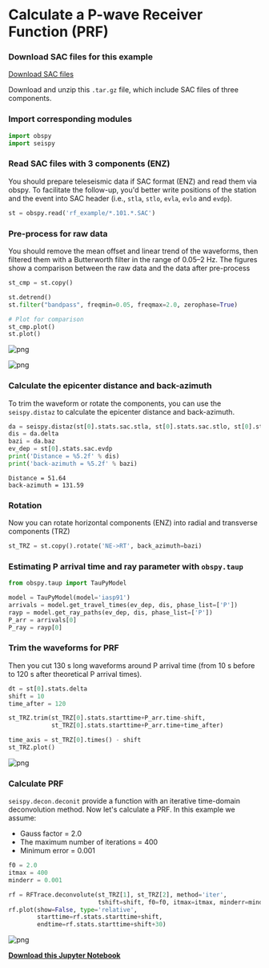 
# Calculate a P-wave Receiver Function (PRF)

### Download SAC files for this example

[Download SAC files](https://osf.io/7xb63/download)

Download and unzip this `.tar.gz` file, which include SAC files of three components.

### Import corresponding modules

```python
import obspy
import seispy
```

### Read SAC files with 3 components (ENZ)

You should prepare teleseismic data if SAC format (ENZ) and read them via obspy. To facilitate the follow-up, you'd better write positions of the station and the event into SAC header (i.e., `stla`, `stlo`, `evla`, `evlo` and `evdp`).

```python
st = obspy.read('rf_example/*.101.*.SAC')
```

### Pre-process for raw data

You should remove the mean offset and linear trend of the waveforms, then filtered them with a Butterworth filter in the range of 0.05–2 Hz. The figures show a comparison between the raw data and the data after pre-process

```python
st_cmp = st.copy()

st.detrend()
st.filter("bandpass", freqmin=0.05, freqmax=2.0, zerophase=True)

# Plot for comparison
st_cmp.plot()
st.plot()
```

![png](/_static/files/output_5_0.png)

![png](/_static/files/output_5_1.png)

### Calculate the epicenter distance and back-azimuth

To trim the waveform or rotate the components, you can use the `seispy.distaz` to calculate the epicenter distance and back-azimuth.

```python
da = seispy.distaz(st[0].stats.sac.stla, st[0].stats.sac.stlo, st[0].stats.sac.evla, st[0].stats.sac.evlo)
dis = da.delta
bazi = da.baz
ev_dep = st[0].stats.sac.evdp
print('Distance = %5.2f' % dis)
print('back-azimuth = %5.2f' % bazi)
```

    Distance = 51.64
    back-azimuth = 131.59

### Rotation

Now you can rotate horizontal components (ENZ) into radial and transverse components (TRZ)

```python
st_TRZ = st.copy().rotate('NE->RT', back_azimuth=bazi)
```

### Estimating P arrival time and ray parameter with `obspy.taup`

```python
from obspy.taup import TauPyModel

model = TauPyModel(model='iasp91')
arrivals = model.get_travel_times(ev_dep, dis, phase_list=['P'])
rayp = model.get_ray_paths(ev_dep, dis, phase_list=['P'])
P_arr = arrivals[0]
P_ray = rayp[0]
```

### Trim the waveforms for PRF

Then you cut 130 s long waveforms around P arrival time (from 10 s before to 120 s after theoretical P arrival times).

```python
dt = st[0].stats.delta
shift = 10
time_after = 120

st_TRZ.trim(st_TRZ[0].stats.starttime+P_arr.time-shift,
            st_TRZ[0].stats.starttime+P_arr.time+time_after)

time_axis = st_TRZ[0].times() - shift
st_TRZ.plot()

```

![png](/_static/files/output_13_1.png)

### Calculate PRF

`seispy.decon.deconit` provide a function with an iterative time-domain deconvolution method. Now let's calculate a PRF. In this example we assume:

- Gauss factor = 2.0
- The maximum number of iterations = 400
- Minimum error = 0.001

```python
f0 = 2.0
itmax = 400
minderr = 0.001

rf = RFTrace.deconvolute(st_TRZ[1], st_TRZ[2], method='iter',
                         tshift=shift, f0=f0, itmax=itmax, minderr=minderr)
rf.plot(show=False, type='relative',
        starttime=rf.stats.starttime+shift,
        endtime=rf.stats.starttime+shift+30)
```

![png](/_static/files/output_15_1.png)

[**Download this Jupyter Notebook**](/_static/files/PRF_Process.ipynb)
